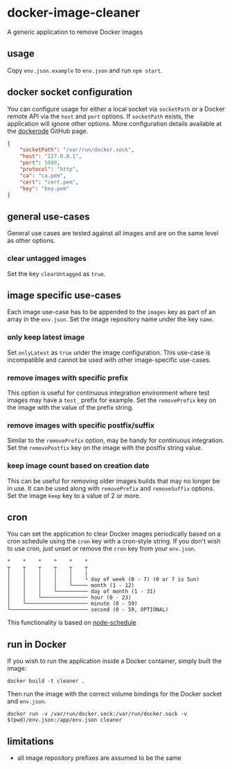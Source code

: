 # docker-image-cleaner
A generic application to remove Docker images

## usage
Copy `env.json.example` to `env.json` and run `npm start`.

## docker socket configuration
You can configure usage for either a local socket via `socketPath` or a Docker
remote API via the `host` and `port` options. If `socketPath` exists, the
application will ignore other options. More configuration details available at
the [dockerode](https://github.com/apocas/dockerode) GitHub page.
```JSON
{
    "socketPath": "/var/run/docker.sock",
    "host": "127.0.0.1",
    "port": 5000,
    "protocol": "http",
    "ca": "ca.pem",
    "cert": "cert.pem",
    "key": "key.pem"
}
```

## general use-cases
General use cases are tested against all images and are on the same level as
other options.

### clear untagged images
Set the key `clearUntagged` as `true`.

## image specific use-cases
Each image use-case has to be appended to the `images` key as part of an array
in the `env.json`. Set the image repository name under the key `name`.

### only keep latest image
Set `onlyLatest` as `true` under the image configuration. This use-case is
incompatible and cannot be used with other image-specific use-cases.

### remove images with specific prefix
This option is useful for continuous integration environment where test images
may have a `test_` prefix for example. Set the `removePrefix` key on the image
with the value of the prefix string.

### remove images with specific postfix/suffix
Similar to the `removePrefix` option, may be handy for continuous integration.
Set the `removePostfix` key on the image with the postfix string value.

### keep image count based on creation date
This can be useful for removing older images builds that may no longer be in
use. It can be used along with `removePrefix` and `removeSuffix` options. Set
the image `keep` key to a value of 2 or more.

## cron
You can set the application to clear Docker images periodically based on a cron
schedule using the `cron` key with a cron-style string. If you don't wish to
use cron, just unset or remove the `cron` key from your `env.json`.
```
*    *    *    *    *    *
┬    ┬    ┬    ┬    ┬    ┬
│    │    │    │    │    |
│    │    │    │    │    └ day of week (0 - 7) (0 or 7 is Sun)
│    │    │    │    └───── month (1 - 12)
│    │    │    └────────── day of month (1 - 31)
│    │    └─────────────── hour (0 - 23)
│    └──────────────────── minute (0 - 59)
└───────────────────────── second (0 - 59, OPTIONAL)
```
This functionality is based on [node-schedule](https://github.com/node-schedule/node-schedule)

## run in Docker
If you wish to run the application inside a Docker container, simply built the image:
```
docker build -t cleaner .
```
Then run the image with the correct volume bindings for the Docker socket and `env.json`.
```
docker run -v /var/run/docker.sock:/var/run/docker.sock -v $(pwd)/env.json:/app/env.json cleaner
```

## limitations
* all image repository prefixes are assumed to be the same
